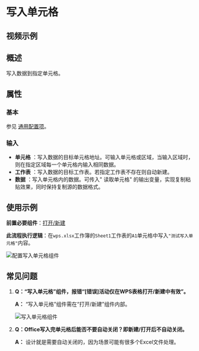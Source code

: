 # 写入单元格

## 视频示例

## 概述

写入数据到指定单元格。

## 属性

### 基本

参见 [通用配置项](../../Appendix/CommonConfigurationItems.md)。

### 输入

- **单元格** ：写入数据的目标单元格地址。可输入单元格或区域，当输入区域时，则在指定区域每一个单元格内输入相同数据。
- **工作表** ：写入数据的目标工作表。若指定工作表不存在则自动新建。
- **数据** ：写入单元格内的数据。可传入&quot; 读取单元格&quot; 的输出变量，实现复制粘贴效果，同时保持复制源的数据格式。

## 使用示例

**前置必要组件**：[打开/新建](../WPSExcel/OpenExcel.md)

**此流程执行逻辑**：在`wps.xlsx`工作簿的`Sheet1`工作表的`A1`单元格中写入`"测试写入单元格"`内容。

![配置写入单元格组件](https://docimages.blob.core.chinacloudapi.cn/images/Activities/wps44.png)

## 常见问题

1. **Q：“写入单元格”组件，报错“[错误]活动仅在WPS表格打开/新建中有效”。**

    **A：** “写入单元格”组件需在“打开/新建”组件内部。

    ![写入单元格组件](https://docimages.blob.core.chinacloudapi.cn/images/Activities/writecell20210825.png)

1. **Q：Office写入完单元格后能否不要自动关闭？即新建/打开后不自动关闭。**

    **A：** 设计就是需要自动关闭的，因为场景可能有很多个Excel文件处理。
